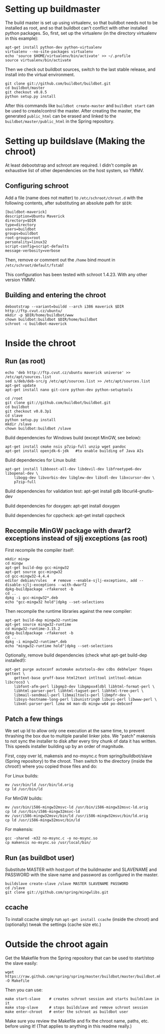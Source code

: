 # Setting up buildmaster

The build master is set up using virtualenv, so that buildbot needs not to be installed as root, and so that buildbot can't conflict with other installed python packages.
So, first, set up the virtualenv (in the directory virtualenv in this example):

	apt-get install python-dev python-virtualenv
	virtualenv --no-site-packages virtualenv
	echo 'source $HOME/virtualenv/bin/activate' >> ~/.profile
	source virtualenv/bin/activate

Then we check out buildbot sources, switch to the last stable release, and install into the virtual environment.

	git clone git://github.com/buildbot/buildbot.git
	cd buildbot/master
	git checkout v0.8.5
	python setup.py install

After this commands like `buildbot create-master` and `buildbot start` can be used to create/control the master.
After creating the master, the generated `public_html` can be erased and linked to the `buildbot/master/public_html` in the Spring repository.

# Setting up buildslave (Making the chroot)

At least debootstrap and schroot are required. I didn't compile an exhaustive list of other dependencies on the host system, so YMMV.

## Configuring schroot

Add a file (name does not matter) to `/etc/schroot/chroot.d` with the following contents, after substituting an absolute path for `$DIR`:

	[buildbot-maverick]
	description=Ubuntu Maverick
	directory=$DIR
	type=directory
	users=buildbot
	groups=buildbot
	root-groups=root
	personality=linux32
	script-config=script-defaults
	message-verbosity=verbose

Then, remove or comment out the `/home` bind mount in `/etc/schroot/default/fstab`!

This configuration has been tested with schroot 1.4.23. With any other version YMMV.

## Building and entering the chroot

	debootstrap --variant=buildd --arch i386 maverick $DIR http://ftp.cvut.cz/ubuntu/
	mkdir -p $DIR/home/buildbot/www
	chown buildbot:buildbot $DIR/home/buildbot
	schroot -c buildbot-maverick

# Inside the chroot

## Run (as root)

	echo 'deb http://ftp.cvut.cz/ubuntu maverick universe' >> /etc/apt/sources.list
	sed s/deb/deb-src/g /etc/apt/sources.list >> /etc/apt/sources.list
	apt-get update
	apt-get install nano git-core python-dev python-setuptools

	cd /root
	git clone git://github.com/buildbot/buildbot.git
	cd buildbot
	git checkout v0.8.3p1
	cd slave
	python setup.py install
	mkdir /slave
	chown buildbot:buildbot /slave

Build dependencies for Windows build (except MinGW, see below):

	apt-get install cmake nsis p7zip-full unzip wget pandoc
	apt-get install openjdk-6-jdk   #to enable building of Java AIs

Build dependencies for Linux build:

	apt-get install libboost-all-dev libdevil-dev libfreetype6-dev libopenal-dev \
		libogg-dev libvorbis-dev libglew-dev libsdl-dev libxcursor-dev \
		p7zip-full

Build dependencies for validation test:
	apt-get install gdb libcurl4-gnutls-dev

Build dependencies for doxygen:
	apt-get install doxygen

Build dependencies for cppcheck:
	apt-get install cppcheck

## Recompile MinGW package with dwarf2 exceptions instead of sjlj exceptions (as root)

First recompile the compiler itself:

	mkdir mingw
	cd mingw
	apt-get build-dep gcc-mingw32
	apt-get source gcc-mingw32
	cd gcc-mingw32-4.4.4
	editor debian/rules   # remove --enable-sjlj-exceptions, add --disable-sjlj-exceptions --with-dwarf2
	dpkg-buildpackage -rfakeroot -b
	cd ..
	dpkg -i gcc-mingw32*.deb
	echo "gcc-mingw32 hold"|dpkg --set-selections

Then recompile the runtime libraries against the new compiler:

	apt-get build-dep mingw32-runtime
	apt-get source mingw32-runtime
	cd mingw32-runtime-3.15.2
	dpkg-buildpackage -rfakeroot -b
	cd ..
	dpkg -i mingw32-runtime*.deb
	echo "mingw32-runtime hold"|dpkg --set-selections

Optionally, remove build dependencies (check what apt-get build-dep installed!):

	apt-get purge autoconf automake autotools-dev cdbs debhelper fdupes gettext \
		gettext-base groff-base html2text intltool intltool-debian libcroco3 \
		libfont-afm-perl libgmp3-dev libgmpxx4ldbl libhtml-format-perl \
		libhtml-parser-perl libhtml-tagset-perl libhtml-tree-perl \
		libmail-sendmail-perl libmailtools-perl libmpfr-dev \
		libsys-hostname-long-perl libunistring0 liburi-perl libwww-perl \
		libxml-parser-perl lzma m4 man-db mingw-w64 po-debconf

## Patch a few things

We set up ld to allow only one execution at the same time, to prevent thrashing the box due to multiple parallel linker jobs.
We "patch" makensis to not sync the installer to disk after every tiny chunk of data it has written.
This speeds installer building up by an order of magnitude.

First, copy over ld, makensis and no-msync.c from spring/buildbot/slave (Spring repository) to the chroot.
Then switch to the directory (inside the chroot!) where you copied those files and do:

For Linux builds:

	mv /usr/bin/ld /usr/bin/ld.orig
	cp ld /usr/bin/ld

For MinGW builds:

	mv /usr/bin/i586-mingw32msvc-ld /usr/bin/i586-mingw32msvc-ld.orig
	cp ld /usr/bin/i586-mingw32msvc-ld
	mv /usr/i586-mingw32msvc/bin/ld /usr/i586-mingw32msvc/bin/ld.orig
	cp ld /usr/i586-mingw32msvc/bin/ld

For makensis:

	gcc -shared -m32 no-msync.c -o no-msync.so
	cp makensis no-msync.so /usr/local/bin/

## Run (as buildbot user)

Substitute MASTER with host:port of the buildmaster and SLAVENAME and PASSWORD with the slave name and password as configured in the master.

	buildslave create-slave /slave MASTER SLAVENAME PASSWORD
	cd /slave
	git clone git://github.com/spring/mingwlibs.git

## ccache

To install ccache simply run `apt-get install ccache` (inside the chroot) and (optionally) tweak the settings (cache size etc.)

# Outside the chroot again

Get the Makefile from the Spring repository that can be used to start/stop the slave easily:

	wget https://raw.github.com/spring/spring/master/buildbot/master/buildbot.mk -O Makefile

Then you can use:

	make start-slave    # creates schroot session and starts buildslave in it
	make stop-slave     # stops buildslave and remove schroot session
	make enter-chroot   # enter the schroot as buildbot user

Make sure you review the Makefile and fix the chroot name, paths, etc. before using it!
(That applies to anything in this readme really.)
